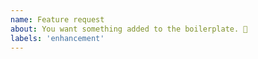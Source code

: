 ```yaml
---
name: Feature request
about: You want something added to the boilerplate. 🎉
labels: 'enhancement'
---
```


<!--- -->
